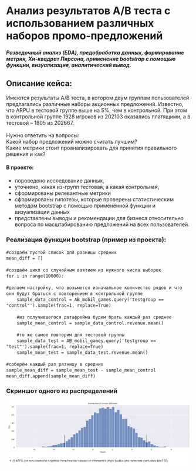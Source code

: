 # Анализ результатов А/B теста с использованием различных наборов промо-предложений

##### Разведочный анализ (EDA), предобработка данных, формирование метрик, Хи-квадрат Пирсона, применение bootstrap с помощью функции, визуализация, аналитический вывод.

## Описание кейса: 
Имеются результаты A/B теста, в котором двум группам пользователей предлагались различные наборы акционных предложений. Известно, что ARPU в тестовой группе выше на 5%, чем в контрольной. При этом в контрольной группе 1928 игроков из 202103 оказались платящими, а в тестовой – 1805 из 202667. <br> <br>
Нужно ответить на вопросы: <br>
Какой набор предложений можно считать лучшим? <br>
Какие метрики стоит проанализировать для принятия правильного решения и как?

#### В проекте:
- пороведено исследование данных, 
- уточнено, какая из-групп тестовая, а какая контрольная, 
- сформированы релевантные метрики
- сформированы гипотезы, которые проверены статистическим методом bootstrap с помощью применённой функции и визуализации данных
- представлены выводы и рекомендации для бизнеса относительно вопроса по масштабированию предложений на всех пользователей.

### Реализация функции bootstrap (пример из проекта):
    #создаём пустой список для разницы средних
    mean_diff = []

    #создаём цикл со случайным взятием из нужного числа выборок
    for i in range(10000):
    
    #делаем настройку, что возьмется изначальное количество рядов и что они будут браться с повторением в контрольной группе
        sample_data_control = AB_mobil_games.query('testgroup == "control"').sample(frac=1, replace=True)
       
        #из получившегося датафрейма будем брать каждый раз среднее
        sample_mean_control = sample_data_control.revenue.mean()
        
        #то же самое повторим для тестовой группы
        sample_data_test = AB_mobil_games.query('testgroup == "test"').sample(frac=1, replace=True)
        sample_mean_test = sample_data_test.revenue.mean()
        
    #соберём каждый раз разницу в средних
    sample_mean_diff = sample_mean_test - sample_mean_control
    mean_diff.append(sample_mean_diff)
    
<summary><h3>Скриншот одного из распределений</h3></summary>
<img src="https://github.com/a-zaboev/Game_promo_statistics/blob/main/Visualization_game.JPG" alt='RFM screen' width='920''>
</details>
